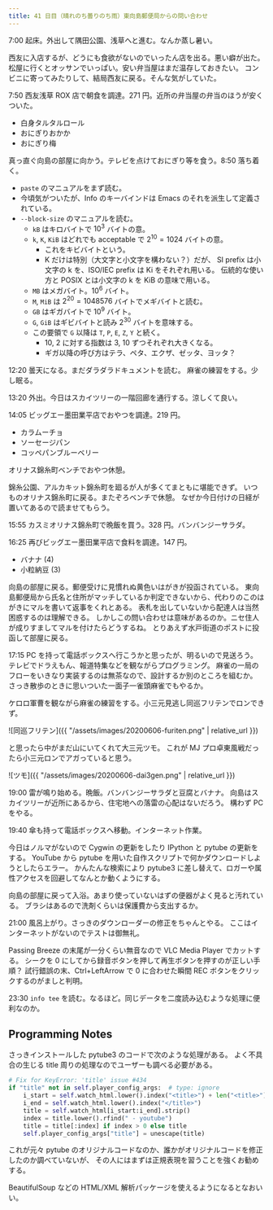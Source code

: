 ```yaml
---
title: 41 日目（晴れのち曇りのち雨）東向島郵便局からの問い合わせ
---
```


7:00 起床。外出して隅田公園、浅草へと進む。なんか蒸し暑い。

西友に入店するが、どうにも食欲がないのでいったん店を出る。悪い癖が出た。
松屋に行くとオッサンでいっぱい。安い弁当屋はまだ温存しておきたい。
コンビニに寄ってみたりして、結局西友に戻る。そんな気がしていた。

7:50 西友浅草 ROX 店で朝食を調達。271 円。近所の弁当屋の弁当のほうが安くついた。

* 白身タルタルロール
* おにぎりおかか
* おにぎり梅

真っ直ぐ向島の部屋に向かう。テレビを点けておにぎり等を食う。8:50 落ち着く。

* `paste` のマニュアルをまず読む。
* 今頃気がついたが、Info のキーバインドは Emacs のそれを派生して定義されている。
* `--block-size` のマニュアルを読む。
  * `kB` はキロバイトで $10^3$ バイトの意。
  * `k`, `K`, `KiB` はどれでも acceptable で $2^10 = 1024$ バイトの意。
    * これをキビバイトという。
    * K だけは特別（大文字と小文字を構わない？）だが、
      SI prefix は小文字の k を、ISO/IEC prefix は Ki をそれぞれ用いる。
      伝統的な使い方と POSIX とは小文字の k を KiB の意味で用いる。
  * `MB` はメガバイト。$10^6$ バイト。
  * `M`, `MiB` は $2^20 = 1048576$ バイトでメギバイトと読む。
  * `GB` はギガバイトで $10^9$ バイト。
  * `G`, `GiB` はギビバイトと読み $2^30$ バイトを意味する。
  * この要領で `G` 以降は `T`, `P`, `E`, `Z`, `Y` と続く。
    * 10, 2 に対する指数は 3, 10 ずつそれぞれ大きくなる。
    * ギガ以降の呼び方はテラ、ペタ、エクザ、ゼッタ、ヨッタ？

12:20 曇天になる。まだダラダラドキュメントを読む。
麻雀の練習をする。少し眠る。

13:20 外出。今日はスカイツリーの一階回廊を通行する。涼しくて良い。

14:05 ビッグエー墨田業平店でおやつを調達。219 円。

* カラムーチョ
* ソーセージパン
* コッペパンブルーベリー

オリナス錦糸町ベンチでおやつ休憩。

錦糸公園、アルカキット錦糸町を廻るが人が多くてまともに堪能できず。
いつものオリナス錦糸町に戻る。またぞろベンチで休憩。
なぜか今日付けの日経が置いてあるので読ませてもらう。

15:55 カスミオリナス錦糸町で晩飯を買う。328 円。バンバンジーサラダ。

16:25 再びビッグエー墨田業平店で食料を調達。147 円。

* バナナ (4)
* 小粒納豆 (3)

向島の部屋に戻る。郵便受けに見慣れぬ黄色いはがきが投函されている。
東向島郵便局から氏名と住所がマッチしているか判定できないから、代わりのこのはがきにマルを書いて返事をくれとある。
表札を出していないから配達人は当然困惑するのは理解できる。
しかしこの問い合わせは意味があるのか。ニセ住人が成りすましてマルを付けたらどうするね。
とりあえず水戸街道のポストに投函して部屋に戻る。

17:15 PC を持って電話ボックスへ行こうかと思ったが、明るいので見送ろう。
テレビでドラえもん、報道特集などを観ながらプログラミング。
麻雀の一局のフローをいきなり実装するのは無茶なので、設計するか別のところを組むか。
さっき散歩のときに思いついた一面子一雀頭麻雀でもやるか。

ケロロ軍曹を観ながら麻雀の練習をする。小三元見逃し同巡フリテンでロンできず。

![同巡フリテン]({{ "/assets/images/20200606-furiten.png" | relative_url }})

と思ったら中がまだ山にいてくれて大三元ツモ。
これが MJ プロ卓東風戦だったら小三元ロンでアガっていると思う。

![ツモ]({{ "/assets/images/20200606-dai3gen.png" | relative_url }})

19:00 雷が鳴り始める。晩飯。バンバンジーサラダと豆腐とバナナ。
向島はスカイツリーが近所にあるから、住宅地への落雷の心配はないだろう。
構わず PC をやる。

19:40 傘も持って電話ボックスへ移動。インターネット作業。

今日はノルマがないので Cygwin の更新をしたり IPython と pytube の更新をする。
YouTube から pytube を用いた自作スクリプトで何かダウンロードしようとしたらエラー。
かんたんな検索により pytube3 に差し替えて、ロガーや属性アクセスを回避してなんとか動くようにする。

向島の部屋に戻って入浴。あまり使っていないはずの便器がよく見ると汚れている。
ブラシはあるので洗剤くらいは保護費から支出するか。

21:00 風呂上がり。さっきのダウンローダーの修正をちゃんとやる。
ここはインターネットがないのでテストは御無礼。

Passing Breeze の末尾が一分くらい無音なので VLC Media Player でカットする。
シークを 0 にしてから録音ボタンを押して再生ボタンを押すのが正しい手順？
試行錯誤の末、Ctrl+LeftArrow で 0 に合わせた瞬間 REC ボタンをクリックするのがましと判明。

23:30 `info tee` を読む。なるほど。同じデータを二度読み込むような処理に便利なのか。

## Programming Notes

さっきインストールした pytube3 のコードで次のような処理がある。
よく不具合の生じる title 周りの処理なのでユーザーも調べる必要がある。

```python
# Fix for KeyError: 'title' issue #434
if "title" not in self.player_config_args:  # type: ignore
    i_start = self.watch_html.lower().index("<title>") + len("<title>")
    i_end = self.watch_html.lower().index("</title>")
    title = self.watch_html[i_start:i_end].strip()
    index = title.lower().rfind(" - youtube")
    title = title[:index] if index > 0 else title
    self.player_config_args["title"] = unescape(title)
```

これが元々 pytube のオリジナルコードなのか、誰かがオリジナルコードを修正したのか調べていないが、
その人にはまずは正規表現を習うことを強くお勧めする。

BeautifulSoup などの HTML/XML 解析パッケージを使えるようになるとなおいい。

